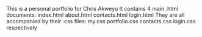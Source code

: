 This is a personal portfolio for Chris Akweyu
It contains 4 main .html documents:
index.html
about.html
contacts.html
login.html
They are all accompanied by their .css files:
my.css
portfolio.css
contacts.css
login.css
respectively